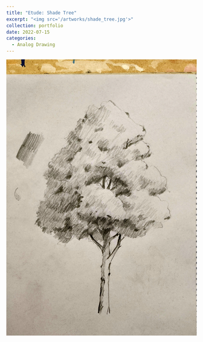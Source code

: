 ```yaml
---
title: "Etude: Shade Tree"
excerpt: "<img src='/artworks/shade_tree.jpg'>"
collection: portfolio
date: 2022-07-15
categories: 
  - Analog Drawing
---
```


![shade_tree](/artworks/shade_tree.jpg)